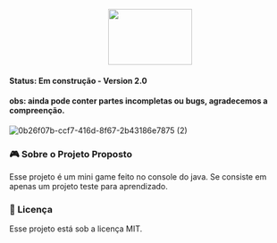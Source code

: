 
<p align="center">
  <img width="150" height="100" src="https://image.flaticon.com/icons/svg/226/226777.svg">  
</p>   

#### Status: Em construção - Version 2.0
  
#### obs: ainda pode conter partes incompletas ou bugs, agradecemos a compreenção.

![0b26f07b-ccf7-416d-8f67-2b43186e7875 (2)](https://user-images.githubusercontent.com/56616755/67612729-a0a95200-f77b-11e9-99ac-79419dbf35f3.jpg)



### :video_game: Sobre o Projeto Proposto
Esse projeto é um mini game feito no console do java. Se consiste em apenas um projeto teste para aprendizado.


### 📝 Licença
Esse projeto está sob a licença MIT.
